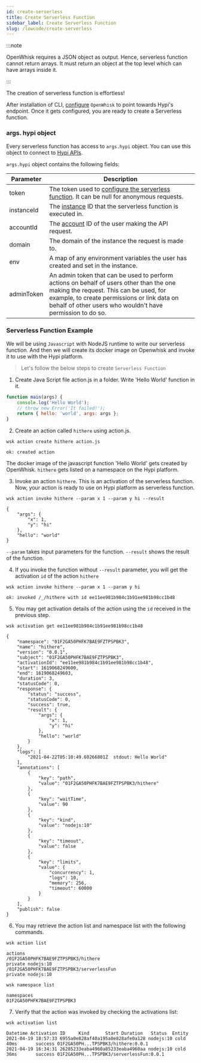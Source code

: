 ```yaml
---
id: create-serverless
title: Create Serverless Function
sidebar_label: Create Serverless Function
slug: /lowcode/create-serverless
---
```


:::note

OpenWhisk requires a JSON object as output. Hence, serverless function cannot return arrays. It must return an object at the top level which can have arrays inside it.

:::

The creation of serverless function is effortless! 

After installation of CLI, [configure](openwhisk-cli.md) `OpenWhisk` to point towards Hypi's endpoint. Once it gets configured, you are ready to create a Serverless function.

### args. hypi object

Every serverless function has access to `args.hypi` object. You can use this object to connect to [Hypi APIs](lowcode/api-references.md).
      
  `args.hypi` object contains the following fields:  
  
| Parameter  | Description                                                                                                                                                                                                                                    |
|------------|------------------------------------------------------------------------------------------------------------------------------------------------------------------------------------------------------------------------------------------------|
| token      | The token used to [configure the serverless function](lowcode/openwhisk-cli.md#configure-openwhisk). It can be null for anonymous requests.                                                                                                    |
| instanceId | The [instance](lowcode/overview.md#instance) ID that the serverless function is executed in.                                                                                                                                                   |
| accountId  | The [account](lowcode/core.md#account) ID of the user making the API request.                                                                                                                                                                  |
| domain     | The domain of the instance the request is made to.                                                                                                                                                                                             |
| env        | A map of any environment variables the user has created and set in the instance.                                                                                                                                                               |
| adminToken | An admin token that can be used to perform actions on behalf of users other than the one making the request. This can be used, for example, to create permissions or link data on behalf of other users who wouldn't have permission to do so. |

###  Serverless Function Example

We will be using `Javascript` with NodeJS runtime to write our serverless function. And then we will create its docker image on Openwhisk and invoke it to use with the Hypi platform.

> Let's follow the below steps to create `Serverless Function` 

1. Create Java Script file action.js in a folder. Write  'Hello World' function in it.
```javascript
function main(args) {
    console.log('Hello World');
    // throw new Error('It failed!');
    return { hello: 'world', args: args };
}
```
2. Create an action called `hithere` using action.js. 
```
wsk action create hithere action.js
```
```
ok: created action
```
The docker image of the javascript function 'Hello World' gets created by OpenWhisk. `hithere` gets listed on a namespace on the Hypi platform.

3. Invoke an action `hithere`.  This is an activation of the serverless function. Now, your action is ready to use on Hypi platform as serverless function.
```
wsk action invoke hithere --param x 1 --param y hi --result
```
```
{
    "args": {
        "x": 1,
        "y": "hi"
    },
    "hello": "world"
}
```
`--param` takes input parameters for the function. `--result` shows the result of the function.

4. If you invoke the function without `--result` parameter, you will get the activation `id` of the action `hithere`
```
wsk action invoke hithere --param x 1 --param y hi
```
```
ok: invoked /_/hithere with id ee11ee981b984c1b91ee981b98cc1b48
```
5. You may get activation details of the action using the `id` received in the previous step.
```
wsk activation get ee11ee981b984c1b91ee981b98cc1b48
```
```
{
    "namespace": "01F2GA50PHFK7BAE9FZTPSPBK3",
    "name": "hithere",
    "version": "0.0.1",
    "subject": "01F2GA50PHFK7BAE9FZTPSPBK3",
    "activationId": "ee11ee981b984c1b91ee981b98cc1b48",
    "start": 1619068249600,
    "end": 1619068249603,
    "duration": 3,
    "statusCode": 0,
    "response": {
        "status": "success",
        "statusCode": 0,
        "success": true,
        "result": {
            "args": {
                "x": 1,
                "y": "hi"
            },
            "hello": "world"
        }
    },
    "logs": [
        "2021-04-22T05:10:49.60266801Z  stdout: Hello World"
    ],
    "annotations": [
        {
            "key": "path",
            "value": "01F2GA50PHFK7BAE9FZTPSPBK3/hithere"
        },
        {
            "key": "waitTime",
            "value": 90
        },
        {
            "key": "kind",
            "value": "nodejs:10"
        },
        {
            "key": "timeout",
            "value": false
        },
        {
            "key": "limits",
            "value": {
                "concurrency": 1,
                "logs": 10,
                "memory": 256,
                "timeout": 60000
            }
        }
    ],
    "publish": false
}
```
6. You may retrieve the action list and namespace list with the following commands.
```
wsk action list
```
```
actions
/01F2GA50PHFK7BAE9FZTPSPBK3/hithere                                    private nodejs:10
/01F2GA50PHFK7BAE9FZTPSPBK3/serverlessFun                              private nodejs:10
```
```
wsk namespace list
```
```
namespaces
01F2GA50PHFK7BAE9FZTPSPBK3
```
7. Verify that the action was invoked by checking the activations list:
```
wsk activation list
```
```
Datetime Activation ID     Kind      Start Duration   Status  Entity
2021-04-19 18:57:33 6955a0e828af40a195a0e828afe0a128 nodejs:10 cold  40ms       success 01F2GA50PH...TPSPBK3/hithere:0.0.1
2021-04-19 16:34:31 26285233eaba4960a85233eaba4960aa nodejs:10 cold  36ms       success 01F2GA50PH...TPSPBK3/serverlessFun:0.0.1
```

